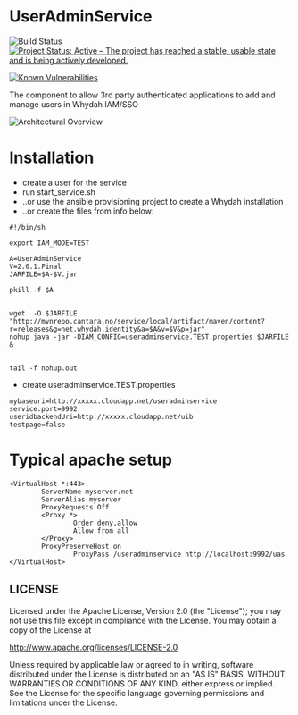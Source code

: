 UserAdminService
====================

![Build Status](https://jenkins.capraconsulting.no/buildStatus/icon?job=Whydah-UserAdminService) [![Project Status: Active – The project has reached a stable, usable state and is being actively developed.](http://www.repostatus.org/badges/latest/active.svg)](http://www.repostatus.org/#active)  

[![Known Vulnerabilities](https://snyk.io/test/github/Cantara/Whydah-UserAdminService/badge.svg)](https://snyk.io/test/github/Cantara/Whydah-UserAdminService)

The component to allow 3rd party authenticated applications to add and manage users in Whydah IAM/SSO

![Architectural Overview](https://raw2.github.com/altran/Whydah-SSOLoginWebApp/master/Whydah%20infrastructure.png)


Installation
============


* create a user for the service
* run start_service.sh
* ..or use the ansible provisioning project to create a Whydah installation
* ..or create the files from info below:


```
#!/bin/sh

export IAM_MODE=TEST

A=UserAdminService
V=2.0.1.Final
JARFILE=$A-$V.jar

pkill -f $A


wget  -O $JARFILE "http://mvnrepo.cantara.no/service/local/artifact/maven/content?r=releases&g=net.whydah.identity&a=$A&v=$V&p=jar"
nohup java -jar -DIAM_CONFIG=useradminservice.TEST.properties $JARFILE &


tail -f nohup.out
```

* create useradminservice.TEST.properties

```
mybaseuri=http://xxxxx.cloudapp.net/useradminservice
service.port=9992
useridbackendUri=http://xxxxx.cloudapp.net/uib
testpage=false
```


Typical apache setup
====================

```
<VirtualHost *:443>
        ServerName myserver.net
        ServerAlias myserver
        ProxyRequests Off
        <Proxy *>
                Order deny,allow
                Allow from all
        </Proxy>
        ProxyPreserveHost on
                ProxyPass /useradminservice http://localhost:9992/uas
</VirtualHost>
```

## LICENSE

Licensed under the Apache License, Version 2.0 (the "License");
you may not use this file except in compliance with the License.
You may obtain a copy of the License at

<http://www.apache.org/licenses/LICENSE-2.0>

Unless required by applicable law or agreed to in writing, software
distributed under the License is distributed on an "AS IS" BASIS,
WITHOUT WARRANTIES OR CONDITIONS OF ANY KIND, either express or implied.
See the License for the specific language governing permissions and
limitations under the License.
